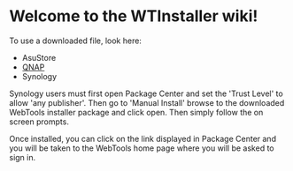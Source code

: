 # Welcome to the WTInstaller wiki!

To use a downloaded file, look here:

* AsuStore
* [QNAP](https://github.com/ukdtom/WTInstaller/wiki/QNAP)
* Synology

Synology users must first open Package Center and set the 'Trust Level' to allow 'any publisher'. Then go to 'Manual Install' browse to the downloaded WebTools installer package and click open. Then simply follow the on screen prompts.

Once installed, you can click on the link displayed in Package Center and you will be taken to the WebTools home page where you will be asked to sign in.


